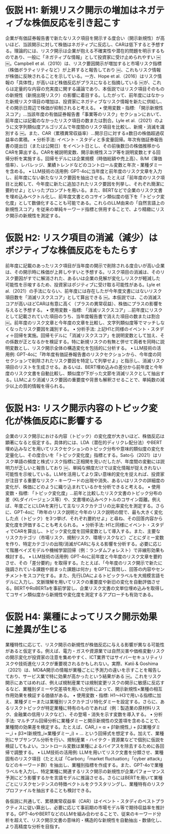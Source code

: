 # 仮説 H1: 新規リスク開示の増加はネガティブな株価反応を引き起こす

企業が有価証券報告書で新たなリスク項目を開示する度合い（開示新規性）が高いほど、当該開示に対して株価はネガティブに反応し、CARは低下すると予想する。理論的には、リスク開示は企業が抱える不確実性や潜在的問題を明示するものであり、一般に「ネガティブな情報」として投資家に受け止められやすい ￼ ￼。Campbell et al.（2010）は、リスク要因開示が増加すると市場リスク指標（株価ボラティリティなど）が上昇すると報告しており ￼、これもリスク情報が株価に反映されることを示している。一方、Hope et al.（2016）はリスク情報の「具体性」が高いほど株価反応がプラスになると指摘している ￼が、これらは定量的な内容の充実度に関する議論であり、本仮説ではリスク項目そのものの新規性（新規出現リスク）の影響に着目する。したがって、前年度にはなかった新規リスク項目の増加は、投資家にネガティブなリスク情報を新たに供給し、その開示日周辺で株価が抑制されると考える。
	•	使用変数・指標: 「開示新規性スコア」…当該年度の有価証券報告書「事業等のリスク」セクションにおいて、前年度には記載のなかったリスク項目の数または割合。Lyle et al.（2021）のように文字列類似度アルゴリズムで年度間のリスク項目を比較し、新規・消滅を識別する ￼。また、CAR（累積異常収益率）…開示日に対する±数日の株価超過収益率の累積。
	•	分析手法: イベント・スタディと多変量回帰。年次有価証券報告書の提出日（または公開日）をイベント日とし、その前後数日の株価推移からCARを算出する。CARを被説明変数、開示新規性スコア等を説明変数とする回帰分析を実施する。回帰モデルには企業規模（時価総額や売上高）、B/M（簿価倍率）、レバレッジ、業績トレンドなどのコントロール変数と年次・業種ダミーを含める。
	•	LLM技術の活用例: GPT-4oに当年度と前年度のリスク文章を入力し、前年度にない新たなリスク要因を抽出させる。たとえば「前年度のリスク項目と比較して、今年度に新たに追加されたリスク要因を列挙し、それぞれ簡潔に要約せよ」といったプロンプトを用いる。また、BERTなどで企業のリスク文書を埋め込みベクトル化し、前年度文書とのコサイン類似度の低下を「トピック変化度」として数値化することも可能である。これらのLLM由来の「自然言語上の新規性スコア」を従来の単純キーワード指標と併用することで、より精緻にリスク開示の新規性を測定する。

# 仮説 H2: リスク項目の消滅（減少）はポジティブな株価反応をもたらす

前年度に記載のあったリスク項目が当年度の開示で削除される度合いが高い企業は、その開示時に株価が上昇しやすいと予想する。リスク項目の消滅は、そのリスク要因がすでに解消された、あるいは企業の見解が変化しリスクが軽減した可能性を示唆するため、投資家はポジティブに受け取る可能性がある。Lyle et al.（2021）の手法にならい、前年度には存在したが今年度文書にはないリスク項目数を「消滅リスクスコア」として算出できる ￼。本仮説では、この消滅スコアが高いほどCARは有意に高く（プラスの異常収益）、株価にプラスの影響を与えると予想する。
	•	使用変数・指標: 「消滅リスクスコア」…前年度にリスクとして記載されていた項目のうち、当年度報告書で消えた項目の数または割合 ￼。前年度のリスク文章と今年度の文章を比較し、文字列類似度等でマッチしなくなったリスク要因を識別する。
	•	分析手法: 上記H1と同様のイベント・スタディ＋回帰を実施。回帰モデルに「消滅リスクスコア」を説明変数として加え、その係数が正となるかを検証する。特に新規リスクの有無と併せて両者を同時に説明変数とし、リスク開示全体の構造変化を包括的に分析する。
	•	LLM技術の活用例: GPT-4oに「昨年度有価証券報告書のリスクセクションから、今年度の同セクションで削除されたリスク要因を特定して列挙せよ」と指示し、消滅リスク項目のリストを生成させる。あるいは、BERT埋め込みの差分から前年度と今年度のリスク文書を自動比較し、類似度が下がった文節を消滅リスクとして抽出する。LLMにより消滅リスク要因の重要度や背景も解釈させることで、単純数の減少以上の質的情報を得られる。

# 仮説 H3: リスク開示内容のトピック変化が株価反応に影響する

企業のリスク開示における内容（トピック）の変化度が大きいほど、株価反応は顕著になると仮定する。具体的には、LDA（潜在的ディリクレ配分法）やBERT埋め込みなどを用いてリスクセクションのトピック分布や意味的類似度の変化を定量化し、その度合いを「トピック変化度」指標とする。Satoら（2021）はリスク単語の頻度と株式リスク指標に正相関を見いだしたが、年度間の変動には説明力が乏しいと報告しており ￼、単純な頻度だけでは変化情報が捉えきれない可能性を示唆している。LLMを活用してより深い意味的変化を捉えれば、投資家が注目する重要なリスク・キーワードの出現や消失、あるいはリスクの詳細度の変化が、株価にどのように織り込まれているかを分析できると考える。
	•	使用変数・指標: 「トピック変化度」…前年と比較したリスク文書のトピック分布の差（KLダイバージェンス等）や、文書埋め込みベクトルのコサイン距離。例えば、年度ごとにLDAを実行して主なリスクカテゴリの比率変化を測定する。さらに、GPT-4oに「昨年のリスク説明と今年のリスク説明の間で、最も大きく変化した点（トピック）を3つ挙げ、それぞれ要約せよ」と尋ね、その回答内容から変化度を評価することも考えられる。
	•	分析手法: H1と同様にイベント・スタディでCARを算出し、トピック変化度を回帰変数として導入する。また、主要なリスクカテゴリ（市場リスク、規制リスク、環境リスクなど）ごとにダミー変数を作り、特定カテゴリの出現/消滅がCARに与える影響を分析する。必要に応じて階層ベイズモデルや機械学習回帰（例：ランダムフォレスト）で非線形効果も検討する。
	•	LLM技術の活用例: GPT-4oに前年度と今年度のリスク文章を要約させ、その「差分要約」を取得する。たとえば、「今年度のリスク開示で新たに強調されている課題や弱まった課題は何か」をGPTに質問し、回答の内容やセンチメントをスコア化する。また、先行LDAによるトピックラベルを大規模言語モデルに入力し、文脈理解を用いてリスクの重要度や新旧の変化を自動評価させる。BERTやRoBERTaを事前学習し、企業リスク文書の文単位埋め込みを取得してコサイン類似度から新規性や変化度を測定するアプローチも有効である。

# 仮説 H4: 業種によってリスク開示効果に差異が生じる

業種特性に応じて、リスク開示の新規性が株価反応に与える影響が異なる可能性があると仮定する。例えば、電力・ガスや資源業では自然災害や価格変動リスクの開示変化が投資家の注意を集めやすく、ICT業界ではサイバーセキュリティリスクや技術進化リスクが重要視されるかもしれない。実際、Katō & Goshima（2021）は、MD&A開示の情報が業種ごとに予測力の違いを示すことを報告しており、サービス業で特に効果が高かったという結果がある ￼。これをリスク開示にあてはめれば、例えば規制産業では規制変更リスクの開示に敏感に反応するなど、業種別ダミーや交差項を用いた分析によって、開示新規性×業種の相互作用効果を検証する価値がある。
	•	使用変数・指標: H1～H3で用いる指標に加え、業種ダミーまたは業種別リスクカテゴリ特化ダミーを設定する。さらに、あるリスクトピックが特定業種に特有のものであれば（例：製造業の原材料リスク、金融業の信用リスクなど）、その登場・消失を示す変数を導入する。
	•	分析手法: マルチプル回帰分析に業種ダミーと開示新規性の交差項を含めることで、業種間の効果差を検定する。たとえば、CAR_i = α + β1新規性_i + β2業種ダミー_i + β3*(新規性_i×業種ダミー_i) + … という回帰式を想定する。加えて、業種別にサブサンプル分析を行い、規制産業・ハイテク・資源業などで個別に仮説を検証してもよい。コントロール変数は業種によるバイアスを除去するために各回帰で調整する。
	•	LLM技術の活用例: LLMを用いてリスク文書を分類させ、業種固有のリスク項目（たとえば「Carbon」「market fluctuation」「cyber attack」などのキーワード群）を抽出し、業種別指標を作成する。また、GPT-4oで業種ラベルを入力し、特定業種に関連するリスク開示の新規性が企業パフォーマンス予測にどう影響するかを言語モデルに推論させる。さらにはBERTを用いて業種ごとにリスクセンテンスの特徴ベクトルをクラスタリングし、業種特有のリスクプロファイルを抽出することも検討できる。

各仮説に共通して、累積異常収益率（CAR）はイベント・スタディのベストプラクティスに従い算出し、必要に応じて事前期の市場モデル等で期待収益率を推計する。GPT-4oやBERTなどのLLMを組み合わせることで、従来のキーワード分析を超えて、リスク開示文書の意味的・構造的な新規性を自動抽出・数値化し、より高精度な分析を目指す。